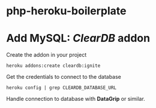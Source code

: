 # php-heroku-boilerplate

# Add MySQL: _ClearDB_ addon

Create the addon in your project
```
heroku addons:create cleardb:ignite
```

Get the credentials to connect to the database
```
heroku config | grep CLEARDB_DATABASE_URL
```

Handle connection to database with __DataGrip__ or similar.
